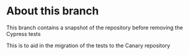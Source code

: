 # About this branch

This branch contains a snapshot of the repository before removing the Cypress tests

This is to aid in the migration of the tests to the Canary repository